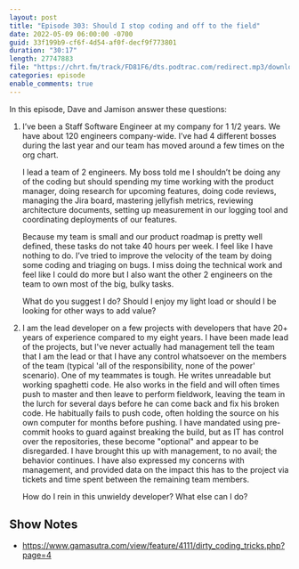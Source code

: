 ```yaml
---
layout: post
title: "Episode 303: Should I stop coding and off to the field"
date: 2022-05-09 06:00:00 -0700
guid: 33f199b9-cf6f-4d54-af0f-decf9f773801
duration: "30:17"
length: 27747883
file: "https://chrt.fm/track/FD81F6/dts.podtrac.com/redirect.mp3/download.softskills.audio/sse-303.mp3"
categories: episode
enable_comments: true
---
```


In this episode, Dave and Jamison answer these questions:

1. I’ve been a Staff Software Engineer at my company for 1 1/2 years. We have about 120 engineers company-wide. I’ve had 4 different bosses during the last year and our team has moved around a few times on the org chart.
   
   I lead a team of 2 engineers. My boss told me I shouldn’t be doing any of the coding but should spending my time working with the product manager, doing research for upcoming features, doing code reviews, managing the Jira board, mastering jellyfish metrics, reviewing architecture documents, setting up measurement in our logging tool and coordinating deployments of our features.
   
   Because my team is small and our product roadmap is pretty well defined, these tasks do not take 40 hours per week. I feel like I have nothing to do. I’ve tried to improve the velocity of the team by doing some coding and triaging on bugs. I miss doing the technical work and feel like I could do more but I also want the other 2 engineers on the team to own most of the big, bulky tasks.
   
   What do you suggest I do? Should I enjoy my light load or should I be looking for other ways to add value? 

2. I am the lead developer on a few projects with developers that have 20+ years of experience compared to my eight years. I have been made lead of the projects, but I've never actually had management tell the team that I am the lead or that I have any control whatsoever on the members of the team (typical 'all of the responsibility, none of the power' scenario).  One of my teammates is tough. He writes unreadable but working spaghetti code. He also works in the field and will often times push to master and then leave to perform fieldwork, leaving the team in the lurch for several days before he can come back and fix his broken code.  He habitually fails to push code, often holding the source on his own computer for months before pushing. I have mandated using pre-commit hooks to guard against breaking the build, but as IT has control over the repositories, these become "optional" and appear to be disregarded. I have brought this up with management, to no avail; the behavior continues. I have also expressed my concerns with management, and provided data on the impact this has to the project via tickets and time spent between the remaining team members.
   
   How do I rein in this unwieldy developer? What else can I do?

## Show Notes
* https://www.gamasutra.com/view/feature/4111/dirty_coding_tricks.php?page=4

